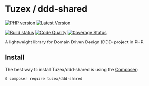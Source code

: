 # Tuzex / ddd-shared

[![PHP version](https://img.shields.io/packagist/php-v/tuzex/ddd-shared?style=flat-square)](http://php.net)
[![Latest Version](https://img.shields.io/packagist/v/tuzex/ddd-shared?style=flat-square)](https://packagist.org/packages/tuzex/ddd-shared)

[![Build status](https://img.shields.io/github/workflow/status/tuzex/ddd-shared/Tests?style=flat-square)](https://github.com/Tuzex/ddd-shared/actions?query=workflow%3ATests)
[![Code Quality](https://img.shields.io/scrutinizer/quality/g/tuzex/ddd-shared?style=flat-square)](https://scrutinizer-ci.com/g/Tuzex/ddd-shared/?branch=master)
[![Coverage Status](https://img.shields.io/coveralls/github/Tuzex/ddd-shared?style=flat-square)](https://coveralls.io/github/Tuzex/ddd-shared?branch=master)

A lightweight library for Domain Driven Design (DDD) project in PHP.

Install
------------

The best way to install Tuzex/ddd-shared is using the [Composer](http://getcomposer.org/):

```sh
$ composer require tuzex/ddd-shared
```
